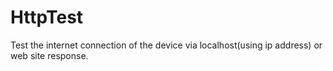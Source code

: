 # HttpTest
Test the internet connection of the device via localhost(using ip address) or web site response.
